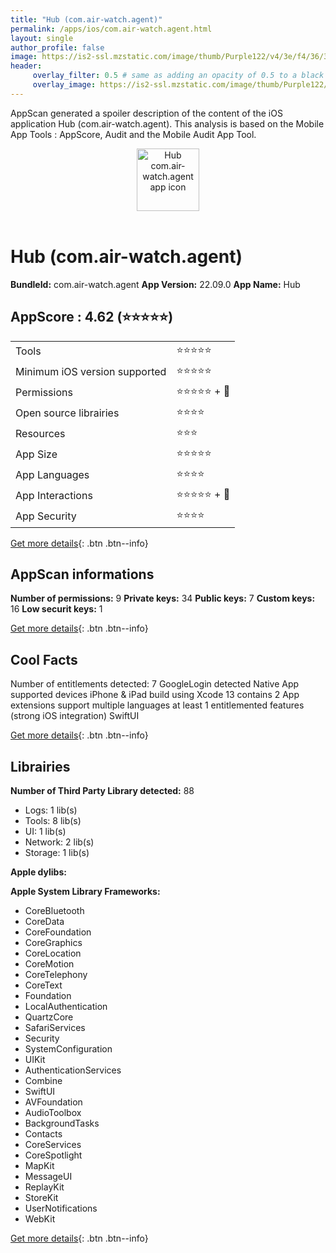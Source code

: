 ```yaml
---
title: "Hub (com.air-watch.agent)"
permalink: /apps/ios/com.air-watch.agent.html
layout: single
author_profile: false
image: https://is2-ssl.mzstatic.com/image/thumb/Purple122/v4/3e/f4/36/3ef436e3-62c4-bbd2-4107-58ecd87f940c/AppIcon-0-1x_U007emarketing-0-10-0-0-0-GLES2_U002c0-85-220-0.png/512x512bb.jpg
header: 
     overlay_filter: 0.5 # same as adding an opacity of 0.5 to a black background
     overlay_image: https://is2-ssl.mzstatic.com/image/thumb/Purple122/v4/3e/f4/36/3ef436e3-62c4-bbd2-4107-58ecd87f940c/AppIcon-0-1x_U007emarketing-0-10-0-0-0-GLES2_U002c0-85-220-0.png/512x512bb.jpg
---
```

AppScan generated a spoiler description of the content of the iOS application Hub (com.air-watch.agent). This analysis is based on the Mobile App Tools : AppScore, Audit and the Mobile Audit App Tool.

  
  
<div style="text-align: center;"><img src="https://is2-ssl.mzstatic.com/image/thumb/Purple122/v4/3e/f4/36/3ef436e3-62c4-bbd2-4107-58ecd87f940c/AppIcon-0-1x_U007emarketing-0-10-0-0-0-GLES2_U002c0-85-220-0.png/512x512bb.jpg" width="100" height="100" alt="Hub com.air-watch.agent app icon"></div></br>
  
# Hub (com.air-watch.agent)

**BundleId:** com.air-watch.agent
**App Version:** 22.09.0
**App Name:** Hub


## AppScore : 4.62 (⭐️⭐️⭐️⭐️⭐️) 

<table>
<tr><td> Tools </td><td> ⭐️⭐️⭐️⭐️⭐️ </td></tr>
<tr><td> Minimum iOS version supported </td><td> ⭐️⭐️⭐️⭐️⭐️ </td></tr>
<tr><td> Permissions </td><td> ⭐️⭐️⭐️⭐️⭐️ + 🌟 </td></tr>
<tr><td> Open source librairies </td><td> ⭐️⭐️⭐️⭐️ </td></tr>
<tr><td> Resources </td><td> ⭐️⭐️⭐️ </td></tr>
<tr><td> App Size </td><td> ⭐️⭐️⭐️⭐️⭐️ </td></tr>
<tr><td> App Languages </td><td> ⭐️⭐️⭐️⭐️ </td></tr>
<tr><td> App Interactions </td><td> ⭐️⭐️⭐️⭐️⭐️ + 🌟 </td></tr>
<tr><td> App Security </td><td> ⭐️⭐️⭐️⭐️ </td></tr>
</table>

[Get more details](/pricing.html){: .btn .btn--info}  
  
## AppScan informations 

**Number of permissions:** 9
**Private keys:** 34
**Public keys:** 7
**Custom keys:** 16
**Low securit keys:** 1
  
[Get more details](/pricing.html){: .btn .btn--info}

## Cool Facts

Number of entitlements detected: 7
GoogleLogin detected
Native App
supported devices iPhone & iPad
build using Xcode 13
contains 2 App extensions
support multiple languages
at least 1 entitlemented features (strong iOS integration)
SwiftUI
  
[Get more details](/pricing.html){: .btn .btn--info}

## Librairies 
**Number of Third Party Library detected:** 88
- Logs: 1 lib(s)
- Tools: 8 lib(s)
- UI: 1 lib(s)
- Network: 2 lib(s)
- Storage: 1 lib(s)

**Apple dylibs:**


**Apple System Library Frameworks:**
- CoreBluetooth
- CoreData
- CoreFoundation
- CoreGraphics
- CoreLocation
- CoreMotion
- CoreTelephony
- CoreText
- Foundation
- LocalAuthentication
- QuartzCore
- SafariServices
- Security
- SystemConfiguration
- UIKit
- AuthenticationServices
- Combine
- SwiftUI
- AVFoundation
- AudioToolbox
- BackgroundTasks
- Contacts
- CoreServices
- CoreSpotlight
- MapKit
- MessageUI
- ReplayKit
- StoreKit
- UserNotifications
- WebKit


  
[Get more details](/pricing.html){: .btn .btn--info}

